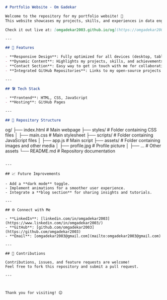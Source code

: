 
```markdown
# Portfolio Website - Om Gadekar

Welcome to the repository for my portfolio website! 🚀  
This website showcases my projects, skills, and experiences in data engineering, data analytics, and full-stack development.  

Check it out live at: [omgadekar2003.github.io/og](https://omgadekar2003.github.io/og)  

---

## 🌟 Features

- **Responsive Design**: Fully optimized for all devices (desktop, tablet, and mobile).  
- **Dynamic Content**: Highlights my projects, skills, and achievements in a clean, interactive manner.  
- **Contact Section**: Easy way to get in touch with me for collaborations or opportunities.  
- **Integrated GitHub Repositories**: Links to my open-source projects for a deeper dive.  

---

## 🛠️ Tech Stack

- **Frontend**: HTML, CSS, JavaScript  
- **Hosting**: GitHub Pages  

---

## 📂 Repository Structure

```
og/
├── index.html        # Main webpage
├── styles/           # Folder containing CSS files
│   ├── main.css      # Main stylesheet
├── scripts/          # Folder containing JavaScript files
│   ├── app.js        # Main script
├── assets/           # Folder containing images and other media
│   ├── profile.jpg   # Profile picture
│   ├── ...           # Other assets
└── README.md         # Repository documentation
```

---

## 📈 Future Improvements

- Add a **dark mode** toggle.  
- Implement animations for a smoother user experience.  
- Integrate a **blog section** for sharing insights and tutorials.  

---

## 🌐 Connect with Me

- **LinkedIn**: [linkedin.com/in/omgadekar2003](https://www.linkedin.com/in/omgadekar2003/)  
- **GitHub**: [github.com/omgadekar2003](https://github.com/omgadekar2003)  
- **Email**: [omgadekar2003@gmail.com](mailto:omgadekar2003@gmail.com)  

---

## 🤝 Contributions

Contributions, issues, and feature requests are welcome!  
Feel free to fork this repository and submit a pull request.  

---



Thank you for visiting! 😊  
```

